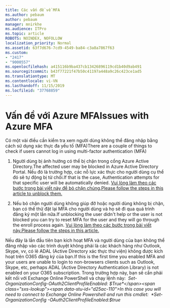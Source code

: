 ```yaml
---
title: Các vấn đề về MFA
ms.author: pebaum
author: pebaum
manager: mnirkhe
ms.audience: ITPro
ms.topic: article
ROBOTS: NOINDEX, NOFOLLOW
localization_priority: Normal
ms.assetid: 63f7d676-7cd9-4549-ba84-c3a8a7867f63
ms.custom:
- "2417"
- "9000557"
ms.openlocfilehash: a415116b9ba437cb13426896119cd1b40d9ab491
ms.sourcegitcommit: b43f77221f47b50c41197a448a9c26c423ce1ad5
ms.translationtype: MT
ms.contentlocale: vi-VN
ms.lasthandoff: 11/15/2019
ms.locfileid: "37768859"
---
```

# <a name="issues-with-azure-mfa"></a><span data-ttu-id="d25ac-102">Vấn đề với Azure MFA</span><span class="sxs-lookup"><span data-stu-id="d25ac-102">Issues with Azure MFA</span></span>
<span data-ttu-id="d25ac-103">Có một vài điều cần kiểm tra xem người dùng không thể đăng nhập bằng cách sử dụng xác thực đa yếu tố (MFA)</span><span class="sxs-lookup"><span data-stu-id="d25ac-103">There are a couple of things to check if users cannot log in using multi-factor authentication (MFA)</span></span>

1. <span data-ttu-id="d25ac-104">Người dùng bị ảnh hưởng có thể bị chặn trong cổng Azure Active Directory.</span><span class="sxs-lookup"><span data-stu-id="d25ac-104">The affected user may be blocked in Azure Active Directory Portal.</span></span> <span data-ttu-id="d25ac-105">Nếu đó là trường hợp, các nỗ lực xác thực cho người dùng cụ thể đó sẽ tự động bị từ chối.</span><span class="sxs-lookup"><span data-stu-id="d25ac-105">If that is the case, Authentication attempts for that specific user will be automatically denied.</span></span> [<span data-ttu-id="d25ac-106">Vui lòng làm theo các bước trong bài viết này để bỏ chặn chúng.</span><span class="sxs-lookup"><span data-stu-id="d25ac-106">Please follow the steps in this article to unblock them.</span></span>](https://docs.microsoft.com/azure/active-directory/authentication/howto-mfa-mfasettings#block-and-unblock-users)

2. <span data-ttu-id="d25ac-107">Nếu bỏ chặn người dùng không giúp đỡ hoặc người dùng không bị chặn, bạn có thể thử đặt lại MFA cho người dùng và họ sẽ đi qua quá trình đăng ký một lần nữa.</span><span class="sxs-lookup"><span data-stu-id="d25ac-107">If unblocking the user didn't help or the user is not blocked you can try to reset MFA for the user and they will go through the enroll process again.</span></span> [<span data-ttu-id="d25ac-108">Vui lòng làm theo các bước trong bài viết này.</span><span class="sxs-lookup"><span data-stu-id="d25ac-108">Please follow the steps in this article.</span></span>](https://docs.microsoft.com/azure/active-directory/authentication/howto-mfa-userdevicesettings#require-users-to-provide-contact-methods-again)

<span data-ttu-id="d25ac-109">Nếu đây là lần đầu tiên bạn kích hoạt MFA và người dùng của bạn không thể đăng nhập vào các trình duyệt không phải là các khách hàng như Outlook, Skype, vv, có lẽ ADAL (Active Directory xác thực thư viện) không được kích hoạt trên O365 đăng ký của bạn.</span><span class="sxs-lookup"><span data-stu-id="d25ac-109">If this is the first time you enabled MFA and your users are unable to login to non-browsers clients such as Outlook, Skype, etc, perhaps ADAL (Active Directory Authentication Library) is not enabled on your O365 subscription.</span></span> <span data-ttu-id="d25ac-110">Trong trường hợp này, bạn sẽ cần phải kết nối với Exchange Online PowerShell và chạy lệnh này:  *Set-OrganizationConfig-OAuth2ClientProfileEnabled: $True*</span><span class="sxs-lookup"><span data-stu-id="d25ac-110">In this case you will need to connect to Exchange Online Powershell and run this cmdlet:  *Set-OrganizationConfig -OAuth2ClientProfileEnabled:$true*</span></span>